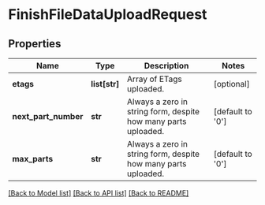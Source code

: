 # FinishFileDataUploadRequest



## Properties
Name | Type | Description | Notes
------------ | ------------- | ------------- | -------------
**etags** | **list[str]** | Array of ETags uploaded. | [optional] 
**next_part_number** | **str** | Always a zero in string form, despite how many parts uploaded. | [default to '0']
**max_parts** | **str** | Always a zero in string form, despite how many parts uploaded. | [default to '0']

[[Back to Model list]](../README.md#documentation-for-models) [[Back to API list]](../README.md#documentation-for-api-endpoints) [[Back to README]](../README.md)


